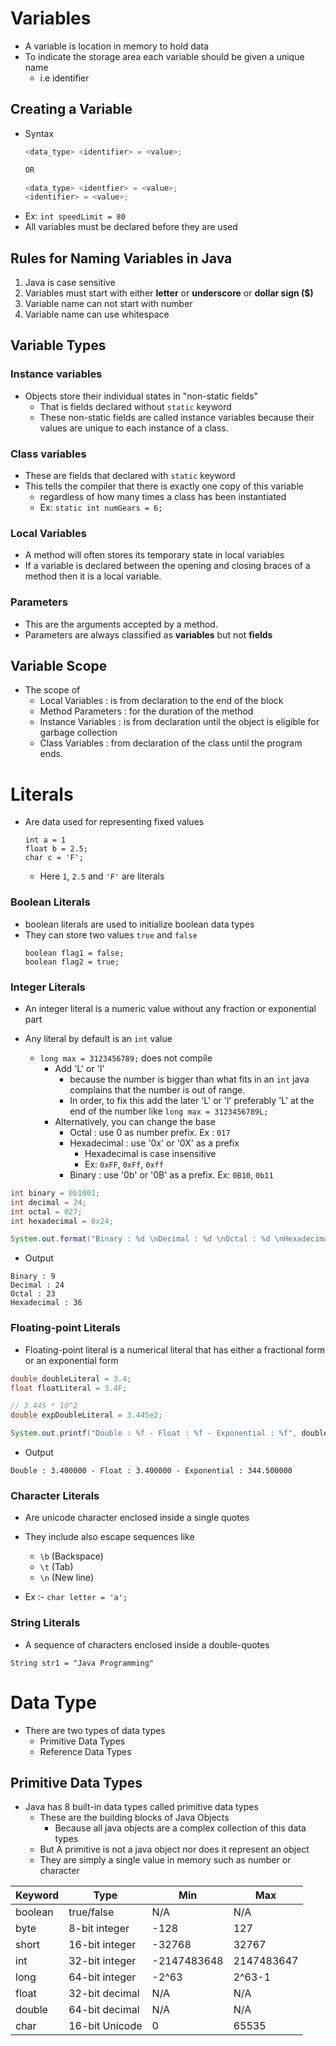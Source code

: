 # Variables
- A variable is location in memory to hold data
- To indicate the storage area each variable should be given a unique name
    - i.e identifier

## Creating a Variable
- Syntax
    ```java
    <data_type> <identifier> = <value>;

    OR

    <data_type> <identfier> = <value>;
    <identifier> = <value>;
    ```
- Ex: `int speedLimit = 80`
- All variables must be declared before they are used

## Rules for Naming Variables in Java
1. Java is case sensitive
2. Variables must start with either **letter** or **underscore** or **dollar sign ($)**
3. Variable name can not start with number
4. Variable name can use whitespace

## Variable Types

### Instance variables
- Objects store their individual states in "non-static fields"
  - That is fields declared without `static` keyword
  - These non-static fields are called instance variables because their values are unique to each instance of a class.

### Class variables
- These are fields that declared with `static` keyword
- This tells the compiler that there is exactly one copy of this variable 
  - regardless of how many times a class has been instantiated
  - Ex: `static int numGears = 6;`

### Local Variables
- A method will often stores its temporary state in local variables
- If a variable is declared between the opening and closing braces of a method then it is a local variable.

### Parameters
- This are the arguments accepted by a method.
- Parameters are always classified as **variables** but not **fields**

## Variable Scope
- The scope of
  - Local Variables : is from declaration to the end of the block
  - Method Parameters : for the duration of the method
  - Instance Variables : is from declaration until the object is eligible for garbage collection
  - Class Variables : from declaration of the class until the program ends.


# Literals
- Are data used for representing fixed values
  ```
  int a = 1
  float b = 2.5;
  char c = 'F';
  ```
  - Here `1`, `2.5` and `'F'` are literals

### Boolean Literals
- boolean literals are used to initialize boolean data types
- They can store two values `true` and `false`
  ```
  boolean flag1 = false;
  boolean flag2 = true;
  ```

### Integer Literals
- An integer literal is a numeric value without any fraction or exponential part

- Any literal by default is an `int` value
  - `long max = 3123456789;` does not compile
    - Add 'L' or 'l'
      - because the number is bigger than what fits in an `int` java complains that the number is out of range.
      - In order, to fix this add the later 'L' or 'l' preferably 'L' at the end of the number like 
      `long max = 3123456789L;`
    - Alternatively, you can change the base
      - Octal : use 0 as number prefix. Ex : `017`
      - Hexadecimal : use '0x' or '0X' as a prefix
        - Hexadecimal is case insensitive
        - Ex: `0xFF`, `0xFf`, `0xff`
      - Binary : use '0b' or '0B' as a prefix. Ex: `0B10`, `0b11`

```java
int binary = 0b1001;
int decimal = 24;
int octal = 027;
int hexadecimal = 0x24;

System.out.format("Binary : %d \nDecimal : %d \nOctal : %d \nHexadecimal : %d", binary, decimal, octal, hexadecimal);
```
- Output
```
Binary : 9 
Decimal : 24 
Octal : 23 
Hexadecimal : 36
```

### Floating-point Literals
- Floating-point literal is a numerical literal that has either a fractional form or an exponential form

```java
double doubleLiteral = 3.4;
float floatLiteral = 3.4F;

// 3.445 * 10^2
double expDoubleLiteral = 3.445e2;

System.out.printf("Double : %f - Float : %f - Exponential : %f", doubleLiteral, floatLiteral, expDoubleLiteral);
```
  - Output
  ```
  Double : 3.400000 - Float : 3.400000 - Exponential : 344.500000
  ```

### Character Literals
- Are unicode character enclosed inside a single quotes
- They include also escape sequences like
  - `\b` (Backspace)
  - `\t` (Tab)
  - `\n` (New line) 

- Ex :- `char letter = 'a';`

### String Literals
- A sequence of characters enclosed inside a double-quotes
```
String str1 = "Java Programming"
```

# Data Type
- There are two types of data types
  - Primitive Data Types
  - Reference Data Types

## Primitive Data Types
- Java has 8 built-in data types called primitive data types
  - These are the building blocks of Java Objects
    - Because all java objects are a complex collection of this data types
  - But A primitive is not a java object nor does it represent an object
  - They are simply a single value in memory such as number or character

| Keyword    | Type           | Min         |  Max               |
| ---------- | -------------- | ----------- | ------------------ |
| boolean    | true/false     | N/A         |  N/A               |
| byte       | 8-bit integer  | -128        |  127               |
| short      | 16-bit integer | -32768      |  32767             |
| int        | 32-bit integer | -2147483648 |  2147483647        |
| long       | 64-bit integer | -2^63       |  2^63-1            |
| float      | 32-bit decimal | N/A         |  N/A               |
| double     | 64-bit decimal | N/A         |  N/A               |
| char       | 16-bit Unicode | 0           |  65535             |
